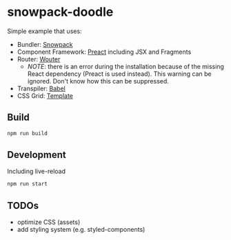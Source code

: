 # snowpack-doodle

Simple example that uses:

- Bundler: [Snowpack](https://www.snowpack.dev/)
- Component Framework: [Preact](https://preactjs.com/) including JSX and Fragments
- Router: [Wouter](https://github.com/molefrog/wouter)
  - _NOTE_: there is an error during the installation because of the missing React dependency (Preact is used instead). This warning can be ignored. Don't know how this can be suppressed.
- Transpiler: [Babel](https://babeljs.io/)
- CSS Grid: [Template](https://codepen.io/mirisuzanne/pen/JjPeQYP?editors=0100)

## Build

```sh
npm run build
```

## Development

Including live-reload

```sh
npm run start
```

## TODOs

- optimize CSS (assets)
- add styling system (e.g. styled-components)